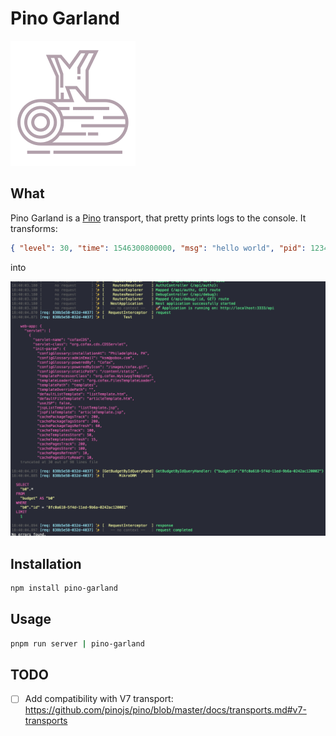 # Pino Garland

![Logo](./docs/images/pino.png)

## What

Pino Garland is a [Pino](https://github.com/pinojs/pino) transport, that pretty prints logs to the console.
It transforms:

```json
{ "level": 30, "time": 1546300800000, "msg": "hello world", "pid": 1234, "hostname": "localhost", "v": 1 }
```

into

![Screenshot](./docs/images/example.png)

## Installation

```bash
npm install pino-garland
```

## Usage

```bash
pnpm run server | pino-garland
```

## TODO

- [ ] Add compatibility with V7 transport: https://github.com/pinojs/pino/blob/master/docs/transports.md#v7-transports
